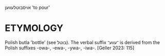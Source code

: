 אויסבוטלעווען
'to pour'

ETYMOLOGY
===========
Polish butla 'bottle' (see בוטל).
The verbal suffix ־עווע־ is derived from the Polish suffixes -owa-, -ewa-, -ywa-, -iwa-.
[Geller 2023: 115]